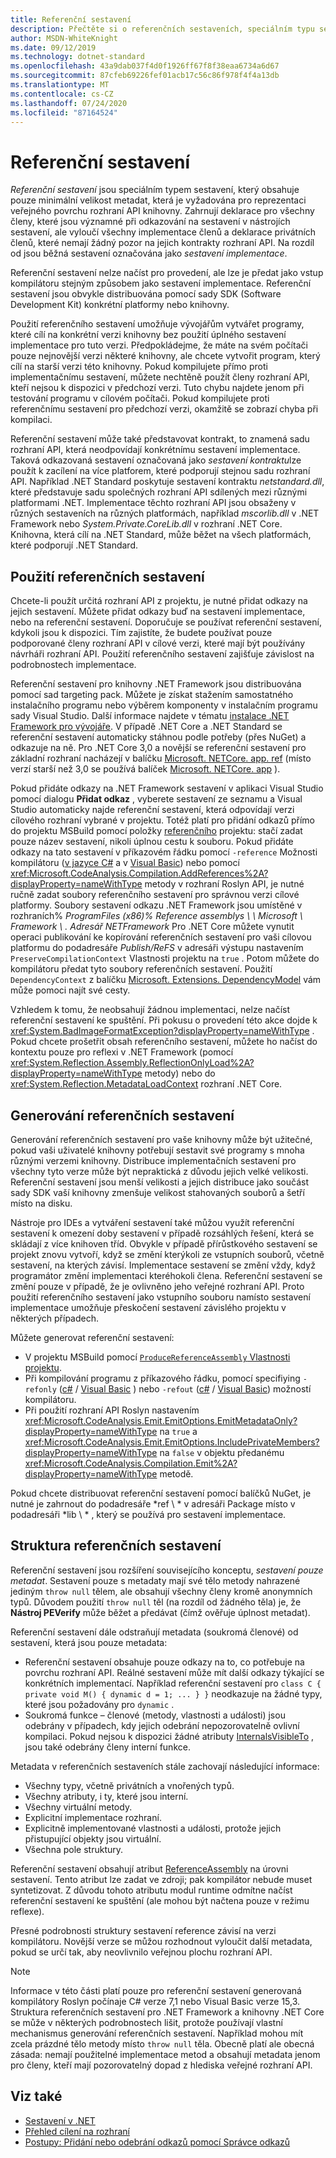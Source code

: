 ```yaml
---
title: Referenční sestavení
description: Přečtěte si o referenčních sestaveních, speciálním typu sestavení v rozhraní .NET, která obsahují pouze plochu veřejného rozhraní API knihovny.
author: MSDN-WhiteKnight
ms.date: 09/12/2019
ms.technology: dotnet-standard
ms.openlocfilehash: 43a9dab037f4d0f1926ff67f8f38eaa6734a6d67
ms.sourcegitcommit: 87cfeb69226fef01acb17c56c86f978f4f4a13db
ms.translationtype: MT
ms.contentlocale: cs-CZ
ms.lasthandoff: 07/24/2020
ms.locfileid: "87164524"
---
```

# <a name="reference-assemblies"></a>Referenční sestavení

*Referenční sestavení* jsou speciálním typem sestavení, který obsahuje pouze minimální velikost metadat, která je vyžadována pro reprezentaci veřejného povrchu rozhraní API knihovny. Zahrnují deklarace pro všechny členy, které jsou významné při odkazování na sestavení v nástrojích sestavení, ale vyloučí všechny implementace členů a deklarace privátních členů, které nemají žádný pozor na jejich kontrakty rozhraní API. Na rozdíl od jsou běžná sestavení označována jako *sestavení implementace*.

Referenční sestavení nelze načíst pro provedení, ale lze je předat jako vstup kompilátoru stejným způsobem jako sestavení implementace. Referenční sestavení jsou obvykle distribuována pomocí sady SDK (Software Development Kit) konkrétní platformy nebo knihovny.

Použití referenčního sestavení umožňuje vývojářům vytvářet programy, které cílí na konkrétní verzi knihovny bez použití úplného sestavení implementace pro tuto verzi. Předpokládejme, že máte na svém počítači pouze nejnovější verzi některé knihovny, ale chcete vytvořit program, který cílí na starší verzi této knihovny. Pokud kompilujete přímo proti implementačnímu sestavení, můžete nechtěně použít členy rozhraní API, kteří nejsou k dispozici v předchozí verzi. Tuto chybu najdete jenom při testování programu v cílovém počítači. Pokud kompilujete proti referenčnímu sestavení pro předchozí verzi, okamžitě se zobrazí chyba při kompilaci.

Referenční sestavení může také představovat kontrakt, to znamená sadu rozhraní API, která neodpovídají konkrétnímu sestavení implementace. Taková odkazovaná sestavení označovaná jako *sestavení kontraktu*lze použít k zacílení na více platforem, které podporují stejnou sadu rozhraní API. Například .NET Standard poskytuje sestavení kontraktu *netstandard.dll*, které představuje sadu společných rozhraní API sdílených mezi různými platformami .NET. Implementace těchto rozhraní API jsou obsaženy v různých sestaveních na různých platformách, například *mscorlib.dll* v .NET Framework nebo *System.Private.CoreLib.dll* v rozhraní .NET Core. Knihovna, která cílí na .NET Standard, může běžet na všech platformách, které podporují .NET Standard.

## <a name="using-reference-assemblies"></a>Použití referenčních sestavení

Chcete-li použít určitá rozhraní API z projektu, je nutné přidat odkazy na jejich sestavení. Můžete přidat odkazy buď na sestavení implementace, nebo na referenční sestavení. Doporučuje se používat referenční sestavení, kdykoli jsou k dispozici. Tím zajistíte, že budete používat pouze podporované členy rozhraní API v cílové verzi, které mají být používány návrháři rozhraní API. Použití referenčního sestavení zajišťuje závislost na podrobnostech implementace.

Referenční sestavení pro knihovny .NET Framework jsou distribuována pomocí sad targeting pack. Můžete je získat stažením samostatného instalačního programu nebo výběrem komponenty v instalačním programu sady Visual Studio. Další informace najdete v tématu [instalace .NET Framework pro vývojáře](../../framework/install/guide-for-developers.md). V případě .NET Core a .NET Standard se referenční sestavení automaticky stáhnou podle potřeby (přes NuGet) a odkazuje na ně. Pro .NET Core 3,0 a novější se referenční sestavení pro základní rozhraní nacházejí v balíčku [Microsoft. NETCore. app. ref](https://www.nuget.org/packages/Microsoft.NETCore.App.Ref) (místo verzí starší než 3,0 se používá balíček [Microsoft. NETCore. app](https://www.nuget.org/packages/Microsoft.NETCore.App) ).

Pokud přidáte odkazy na .NET Framework sestavení v aplikaci Visual Studio pomocí dialogu **Přidat odkaz** , vyberete sestavení ze seznamu a Visual Studio automaticky najde referenční sestavení, která odpovídají verzi cílového rozhraní vybrané v projektu. Totéž platí pro přidání odkazů přímo do projektu MSBuild pomocí položky [referenčního](/visualstudio/msbuild/common-msbuild-project-items#reference) projektu: stačí zadat pouze název sestavení, nikoli úplnou cestu k souboru. Pokud přidáte odkazy na tato sestavení v příkazovém řádku pomocí `-reference` Možnosti kompilátoru ([v jazyce C#](../../csharp/language-reference/compiler-options/reference-compiler-option.md) a v [Visual Basic](../../visual-basic/reference/command-line-compiler/reference.md)) nebo pomocí <xref:Microsoft.CodeAnalysis.Compilation.AddReferences%2A?displayProperty=nameWithType> metody v rozhraní Roslyn API, je nutné ručně zadat soubory referenčního sestavení pro správnou verzi cílové platformy. Soubory sestavení odkazu .NET Framework jsou umístěné v rozhraních% *ProgramFiles (x86)% Reference assemblys \\ \\ Microsoft \\ Framework \\ . Adresář NETFramework* Pro .NET Core můžete vynutit operaci publikování ke kopírování referenčních sestavení pro vaši cílovou platformu do podadresáře *Publish/ReFS* v adresáři výstupu nastavením `PreserveCompilationContext` Vlastnosti projektu na `true` . Potom můžete do kompilátoru předat tyto soubory referenčních sestavení. Použití `DependencyContext` z balíčku [Microsoft. Extensions. DependencyModel](https://www.nuget.org/packages/Microsoft.Extensions.DependencyModel/) vám může pomoci najít své cesty.

Vzhledem k tomu, že neobsahují žádnou implementaci, nelze načíst referenční sestavení ke spuštění. Při pokusu o provedení této akce dojde k <xref:System.BadImageFormatException?displayProperty=nameWithType> . Pokud chcete prošetřit obsah referenčního sestavení, můžete ho načíst do kontextu pouze pro reflexi v .NET Framework (pomocí <xref:System.Reflection.Assembly.ReflectionOnlyLoad%2A?displayProperty=nameWithType> metody) nebo do <xref:System.Reflection.MetadataLoadContext> rozhraní .NET Core.

## <a name="generating-reference-assemblies"></a>Generování referenčních sestavení

Generování referenčních sestavení pro vaše knihovny může být užitečné, pokud vaši uživatelé knihovny potřebují sestavit své programy s mnoha různými verzemi knihovny. Distribuce implementačních sestavení pro všechny tyto verze může být nepraktická z důvodu jejich velké velikosti. Referenční sestavení jsou menší velikosti a jejich distribuce jako součást sady SDK vaší knihovny zmenšuje velikost stahovaných souborů a šetří místo na disku.

Nástroje pro IDEs a vytváření sestavení také můžou využít referenční sestavení k omezení doby sestavení v případě rozsáhlých řešení, která se skládají z více knihoven tříd. Obvykle v případě přírůstkového sestavení se projekt znovu vytvoří, když se změní kterýkoli ze vstupních souborů, včetně sestavení, na kterých závisí. Implementace sestavení se změní vždy, když programátor změní implementaci kteréhokoli člena. Referenční sestavení se změní pouze v případě, že je ovlivněno jeho veřejné rozhraní API. Proto použití referenčního sestavení jako vstupního souboru namísto sestavení implementace umožňuje přeskočení sestavení závislého projektu v některých případech.

Můžete generovat referenční sestavení:

- V projektu MSBuild pomocí [ `ProduceReferenceAssembly` Vlastnosti projektu](/visualstudio/msbuild/common-msbuild-project-properties).
- Při kompilování programu z příkazového řádku, pomocí specifiying `-refonly` ([c#](../../csharp/language-reference/compiler-options/refonly-compiler-option.md)  /  [Visual Basic](../../visual-basic/reference/command-line-compiler/refonly-compiler-option.md) ) nebo `-refout` ([c#](../../csharp/language-reference/compiler-options/refout-compiler-option.md)  /  [Visual Basic](../../visual-basic/reference/command-line-compiler/refout-compiler-option.md)) možností kompilátoru.
- Při použití rozhraní API Roslyn nastavením <xref:Microsoft.CodeAnalysis.Emit.EmitOptions.EmitMetadataOnly?displayProperty=nameWithType> na `true` a <xref:Microsoft.CodeAnalysis.Emit.EmitOptions.IncludePrivateMembers?displayProperty=nameWithType> na `false` v objektu předanému <xref:Microsoft.CodeAnalysis.Compilation.Emit%2A?displayProperty=nameWithType> metodě.

Pokud chcete distribuovat referenční sestavení pomocí balíčků NuGet, je nutné je zahrnout do podadresáře *ref \\ * v adresáři Package místo v podadresáři *lib \\ * , který se používá pro sestavení implementace.

## <a name="reference-assemblies-structure"></a>Struktura referenčních sestavení

Referenční sestavení jsou rozšíření souvisejícího konceptu, *sestavení pouze metadat*. Sestavení pouze s metadaty mají své tělo metody nahrazené jediným `throw null` tělem, ale obsahují všechny členy kromě anonymních typů. Důvodem použití `throw null` těl (na rozdíl od žádného těla) je, že **Nástroj PEVerify** může běžet a předávat (čímž ověřuje úplnost metadat).

Referenční sestavení dále odstraňují metadata (soukromá členové) od sestavení, která jsou pouze metadata:

- Referenční sestavení obsahuje pouze odkazy na to, co potřebuje na povrchu rozhraní API. Reálné sestavení může mít další odkazy týkající se konkrétních implementací. Například referenční sestavení pro `class C { private void M() { dynamic d = 1; ... } }` neodkazuje na žádné typy, které jsou požadovány pro `dynamic` .
- Soukromá funkce – členové (metody, vlastnosti a události) jsou odebrány v případech, kdy jejich odebrání nepozorovatelně ovlivní kompilaci. Pokud nejsou k dispozici žádné atributy [InternalsVisibleTo](xref:System.Runtime.CompilerServices.InternalsVisibleToAttribute) , jsou také odebrány členy interní funkce.

Metadata v referenčních sestaveních stále zachovají následující informace:

- Všechny typy, včetně privátních a vnořených typů.
- Všechny atributy, i ty, které jsou interní.
- Všechny virtuální metody.
- Explicitní implementace rozhraní.
- Explicitně implementované vlastnosti a události, protože jejich přistupující objekty jsou virtuální.
- Všechna pole struktury.

Referenční sestavení obsahují atribut [ReferenceAssembly](xref:System.Runtime.CompilerServices.ReferenceAssemblyAttribute) na úrovni sestavení. Tento atribut lze zadat ve zdroji; pak kompilátor nebude muset syntetizovat. Z důvodu tohoto atributu modul runtime odmítne načíst referenční sestavení ke spuštění (ale mohou být načtena pouze v režimu reflexe).

Přesné podrobnosti struktury sestavení reference závisí na verzi kompilátoru. Novější verze se můžou rozhodnout vyloučit další metadata, pokud se určí tak, aby neovlivnilo veřejnou plochu rozhraní API.

> [!NOTE]
> Informace v této části platí pouze pro referenční sestavení generovaná kompilátory Roslyn počínaje C# verze 7,1 nebo Visual Basic verze 15,3. Struktura referenčních sestavení pro .NET Framework a knihovny .NET Core se může v některých podrobnostech lišit, protože používají vlastní mechanismus generování referenčních sestavení. Například mohou mít zcela prázdné tělo metody místo `throw null` těla. Obecně platí ale obecná zásada: nemají použitelné implementace metod a obsahují metadata jenom pro členy, kteří mají pozorovatelný dopad z hlediska veřejné rozhraní API.

## <a name="see-also"></a>Viz také

- [Sestavení v .NET](index.md)
- [Přehled cílení na rozhraní](/visualstudio/ide/visual-studio-multi-targeting-overview)
- [Postupy: Přidání nebo odebrání odkazů pomocí Správce odkazů](/visualstudio/ide/how-to-add-or-remove-references-by-using-the-reference-manager)

